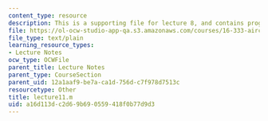 ```yaml
---
content_type: resource
description: This is a supporting file for lecture 8, and contains program code.
file: https://ol-ocw-studio-app-qa.s3.amazonaws.com/courses/16-333-aircraft-stability-and-control-fall-2004/a16d113dc2d69b690559418f0b77d9d3_lecture11.m
file_type: text/plain
learning_resource_types:
- Lecture Notes
ocw_type: OCWFile
parent_title: Lecture Notes
parent_type: CourseSection
parent_uid: 12a1aaf9-be7a-ca1d-756d-c7f978d7513c
resourcetype: Other
title: lecture11.m
uid: a16d113d-c2d6-9b69-0559-418f0b77d9d3
---
```

